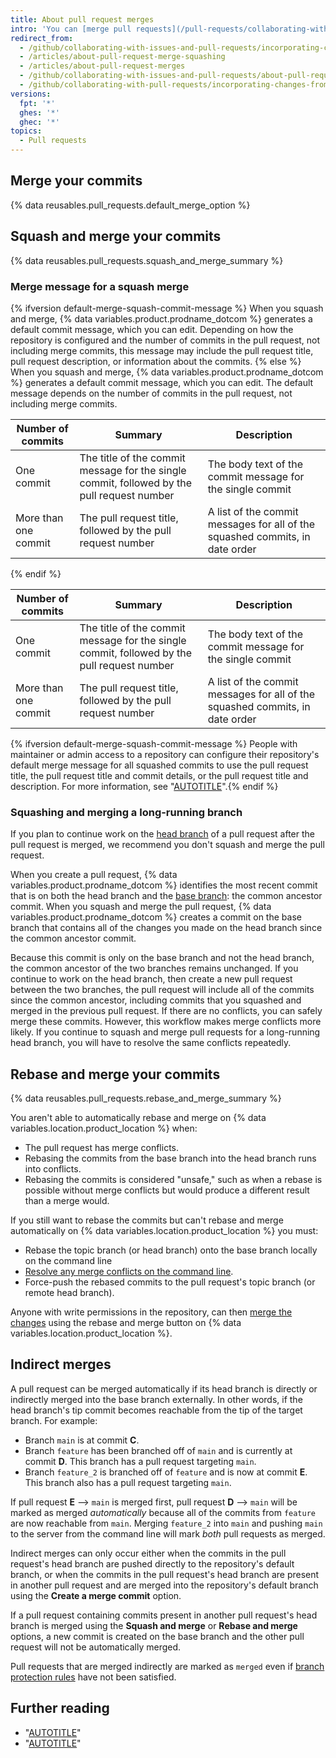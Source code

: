 ```yaml
---
title: About pull request merges
intro: 'You can [merge pull requests](/pull-requests/collaborating-with-pull-requests/incorporating-changes-from-a-pull-request/merging-a-pull-request) by retaining all the commits in a feature branch, squashing all commits into a single commit, or by rebasing individual commits from the `head` branch onto the `base` branch.'
redirect_from:
  - /github/collaborating-with-issues-and-pull-requests/incorporating-changes-from-a-pull-request/about-pull-request-merges
  - /articles/about-pull-request-merge-squashing
  - /articles/about-pull-request-merges
  - /github/collaborating-with-issues-and-pull-requests/about-pull-request-merges
  - /github/collaborating-with-pull-requests/incorporating-changes-from-a-pull-request/about-pull-request-merges
versions:
  fpt: '*'
  ghes: '*'
  ghec: '*'
topics:
  - Pull requests
---
```

## Merge your commits

{% data reusables.pull_requests.default_merge_option %}

## Squash and merge your commits

{% data reusables.pull_requests.squash_and_merge_summary %}

### Merge message for a squash merge

{% ifversion default-merge-squash-commit-message %}
When you squash and merge, {% data variables.product.prodname_dotcom %} generates a default commit message, which you can edit. Depending on how the repository is configured and the number of commits in the pull request, not including merge commits, this message may include the pull request title, pull request description, or information about the commits.
{% else %}
When you squash and merge, {% data variables.product.prodname_dotcom %} generates a default commit message, which you can edit. The default message depends on the number of commits in the pull request, not including merge commits.

Number of commits | Summary | Description |
----------------- | ------- | ----------- |
One commit | The title of the commit message for the single commit, followed by the pull request number | The body text of the commit message for the single commit
More than one commit | The pull request title, followed by the pull request number | A list of the commit messages for all of the squashed commits, in date order
{% endif %}

Number of commits | Summary | Description |
----------------- | ------- | ----------- |
One commit | The title of the commit message for the single commit, followed by the pull request number | The body text of the commit message for the single commit
More than one commit | The pull request title, followed by the pull request number | A list of the commit messages for all of the squashed commits, in date order

{% ifversion default-merge-squash-commit-message %}
People with maintainer or admin access to a repository can configure their repository's default merge message for all squashed commits to use the pull request title, the pull request title and commit details, or the pull request title and description. For more information, see "[AUTOTITLE](/repositories/configuring-branches-and-merges-in-your-repository/configuring-pull-request-merges/configuring-commit-squashing-for-pull-requests)".{% endif %}

### Squashing and merging a long-running branch

If you plan to continue work on the [head branch](/get-started/learning-about-github/github-glossary#head-branch) of a pull request after the pull request is merged, we recommend you don't squash and merge the pull request.

When you create a pull request, {% data variables.product.prodname_dotcom %} identifies the most recent commit that is on both the head branch and the [base branch](/get-started/learning-about-github/github-glossary#base-branch): the common ancestor commit. When you squash and merge the pull request, {% data variables.product.prodname_dotcom %} creates a commit on the base branch that contains all of the changes you made on the head branch since the common ancestor commit.

Because this commit is only on the base branch and not the head branch, the common ancestor of the two branches remains unchanged. If you continue to work on the head branch, then create a new pull request between the two branches, the pull request will include all of the commits since the common ancestor, including commits that you squashed and merged in the previous pull request. If there are no conflicts, you can safely merge these commits. However, this workflow makes merge conflicts more likely. If you continue to squash and merge pull requests for a long-running head branch, you will have to resolve the same conflicts repeatedly.

## Rebase and merge your commits

{% data reusables.pull_requests.rebase_and_merge_summary %}

You aren't able to automatically rebase and merge on {% data variables.location.product_location %} when:
* The pull request has merge conflicts.
* Rebasing the commits from the base branch into the head branch runs into conflicts.
* Rebasing the commits is considered "unsafe," such as when a rebase is possible without merge conflicts but would produce a different result than a merge would.

If you still want to rebase the commits but can't rebase and merge automatically on {% data variables.location.product_location %} you must:
* Rebase the topic branch (or head branch) onto the base branch locally on the command line
* [Resolve any merge conflicts on the command line](/pull-requests/collaborating-with-pull-requests/addressing-merge-conflicts/resolving-a-merge-conflict-using-the-command-line).
* Force-push the rebased commits to the pull request's topic branch (or remote head branch).

Anyone with write permissions in the repository, can then [merge the changes](/pull-requests/collaborating-with-pull-requests/incorporating-changes-from-a-pull-request/merging-a-pull-request) using the rebase and merge button on {% data variables.location.product_location %}.

## Indirect merges

A pull request can be merged automatically if its head branch is directly or indirectly merged into the base branch externally. In other words, if the head branch's tip commit becomes reachable from the tip of the target branch. For example:

* Branch `main` is at commit **C**.
* Branch `feature` has been branched off of `main` and is currently at commit **D**. This branch has a pull request targeting `main`.
* Branch `feature_2` is branched off of `feature` and is now at commit **E**. This branch also has a pull request targeting `main`.

If pull request **E** --> `main` is merged first, pull request **D** --> `main` will be marked as merged _automatically_ because all of the commits from `feature` are now reachable from `main`. Merging `feature_2` into `main` and pushing `main` to the server from the command line will mark _both_ pull requests as merged.

Indirect merges can only occur either when the commits in the pull request's head branch are pushed directly to the repository's default branch, or when the commits in the pull request's head branch are present in another pull request and are merged into the repository's default branch using the **Create a merge commit** option.

If a pull request containing commits present in another pull request's head branch is merged using the **Squash and merge** or **Rebase and merge** options, a new commit is created on the base branch and the other pull request will not be automatically merged.

Pull requests that are merged indirectly are marked as `merged` even if [branch protection rules](/repositories/configuring-branches-and-merges-in-your-repository/managing-protected-branches/about-protected-branches#about-branch-protection-rules) have not been satisfied.

## Further reading

* "[AUTOTITLE](/pull-requests/collaborating-with-pull-requests/proposing-changes-to-your-work-with-pull-requests/about-pull-requests)"
* "[AUTOTITLE](/pull-requests/collaborating-with-pull-requests/addressing-merge-conflicts)"
